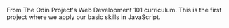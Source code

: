 From The Odin Project's Web Development 101 curriculum. This is the first project where we apply our basic skills in JavaScript.
